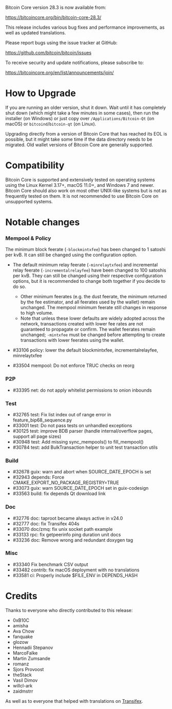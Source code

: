 Bitcoin Core version 28.3 is now available from:

  <https://bitcoincore.org/bin/bitcoin-core-28.3/>

This release includes various bug fixes and performance
improvements, as well as updated translations.

Please report bugs using the issue tracker at GitHub:

  <https://github.com/bitcoin/bitcoin/issues>

To receive security and update notifications, please subscribe to:

  <https://bitcoincore.org/en/list/announcements/join/>

How to Upgrade
==============

If you are running an older version, shut it down. Wait until it has completely
shut down (which might take a few minutes in some cases), then run the
installer (on Windows) or just copy over `/Applications/Bitcoin-Qt` (on macOS)
or `bitcoind`/`bitcoin-qt` (on Linux).

Upgrading directly from a version of Bitcoin Core that has reached its EOL is
possible, but it might take some time if the data directory needs to be migrated. Old
wallet versions of Bitcoin Core are generally supported.

Compatibility
==============

Bitcoin Core is supported and extensively tested on operating systems
using the Linux Kernel 3.17+, macOS 11.0+, and Windows 7 and newer. Bitcoin
Core should also work on most other UNIX-like systems but is not as
frequently tested on them. It is not recommended to use Bitcoin Core on
unsupported systems.

Notable changes
===============

### Mempool & Policy

 The minimum block feerate (`-blockmintxfee`) has been changed to 1 satoshi per kvB. It can still be changed using the
configuration option.

- The default minimum relay feerate (`-minrelaytxfee`) and incremental relay feerate (`-incrementalrelayfee`) have been
changed to 100 satoshis per kvB. They can still be changed using their respective configuration options, but it is
recommended to change both together if you decide to do so.
  - Other minimum feerates (e.g. the dust feerate, the minimum returned by the fee estimator, and all feerates used by
  the wallet) remain unchanged. The mempool minimum feerate still changes in response to high volume.
  - Note that unless these lower defaults are widely adopted across the network, transactions created with lower fee
  rates are not guaranteed to propagate or confirm. The wallet feerates remain unchanged; `-mintxfee` must be changed
  before attempting to create transactions with lower feerates using the wallet.

- #33106 policy: lower the default blockmintxfee, incrementalrelayfee, minrelaytxfee
- #33504 mempool: Do not enforce TRUC checks on reorg

### P2P

- #33395 net: do not apply whitelist permissions to onion inbounds

### Test

- #32765 test: Fix list index out of range error in feature_bip68_sequence.py
- #33001 test: Do not pass tests on unhandled exceptions
- #30125 test: improve BDB parser (handle internal/overflow pages, support all page sizes)
- #30948 test: Add missing sync_mempools() to fill_mempool()
- #30784 test: add BulkTransaction helper to unit test transaction utils

### Build

- #32678 guix: warn and abort when SOURCE_DATE_EPOCH is set
- #32943 depends: Force CMAKE_EXPORT_NO_PACKAGE_REGISTRY=TRUE
- #33073 guix: warn SOURCE_DATE_EPOCH set in guix-codesign
- #33563 build: fix depends Qt download link

### Doc

- #32776 doc: taproot became always active in v24.0
- #32777 doc: fix Transifex 404s
- #33070 doc/zmq: fix unix socket path example
- #33133 rpc: fix getpeerinfo ping duration unit docs
- #33236 doc: Remove wrong and redundant doxygen tag

### Misc

- #33340 Fix benchmark CSV output
- #33482 contrib: fix macOS deployment with no translations
- #33581 ci: Properly include $FILE_ENV in DEPENDS_HASH

Credits
=======

Thanks to everyone who directly contributed to this release:
- 0xB10C
- amisha
- Ava Chow
- fanquake
- glozow
- Hennadii Stepanov
- MarcoFalke
- Martin Zumsande
- romanz
- Sjors Provoost
- theStack
- Vasil Dimov
- willcl-ark
- zaidmstrr

As well as to everyone that helped with translations on
[Transifex](https://explore.transifex.com/bitcoin/bitcoin/).
